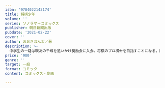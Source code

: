 ```yaml
---
isbn: '9784022143174'
title: 将棋少年
volume: ''
series: ソノラマ＋コミックス
publisher: 朝日新聞出版
pubdate: '2021-02-22'
cover: ''
author: おおきぽん太／著
description: >-
  中学生の一路は親友の千尋を追いかけ奨励会に入会。将棋のプロ棋士を目指すことになる。同じ道を進む友人でもありライバルでもある少年たちの日常を描く、盤上の青春グラフィティー！
price: '980'
genre: ''
target: 一般
format: コミック
content: コミックス・劇画

---
```

